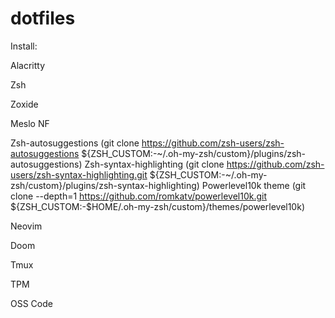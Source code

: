 # dotfiles

Install:

Alacritty

Zsh

Zoxide

Meslo NF

Zsh-autosuggestions (git clone https://github.com/zsh-users/zsh-autosuggestions ${ZSH_CUSTOM:-~/.oh-my-zsh/custom}/plugins/zsh-autosuggestions)
Zsh-syntax-highlighting (git clone https://github.com/zsh-users/zsh-syntax-highlighting.git ${ZSH_CUSTOM:-~/.oh-my-zsh/custom}/plugins/zsh-syntax-highlighting)
Powerlevel10k theme (git clone --depth=1 https://github.com/romkatv/powerlevel10k.git ${ZSH_CUSTOM:-$HOME/.oh-my-zsh/custom}/themes/powerlevel10k)


Neovim

Doom

Tmux

TPM

OSS Code
